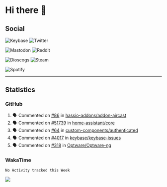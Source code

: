 # Hi there 🖖

## Social

![Keybase](https://img.shields.io/keybase/pgp/phixion_?color=blue&label=keybase&logo=keybase&logoColor=white&style=flat-square)
![Twitter](https://img.shields.io/twitter/follow/ridelore?&label=twitter%20%40ridelore&color=blue&logo=twitter&logoColor=white&style=flat-square)

![Mastodon](https://img.shields.io/mastodon/follow/49105?color=blue&domain=https%3A%2F%2Fnoc.social&label=mastodon%20%40phixion&logo=mastodon&logoColor=white&style=flat-square) ![Reddit](https://img.shields.io/reddit/user-karma/combined/pheexx?color=blue&label=u%2Fpheexx&logo=reddit&logoColor=white&style=flat-square)

![Dioscogs](https://img.shields.io/static/v1?style=flat-square&message=ridelore&color=blue&logo=discogs&logoColor=white&label=discogs)
![Steam](https://img.shields.io/static/v1?style=flat-square&message=phixion_&color=blue&logo=steam&logoColor=white&label=steam)

![Spotify](https://spotify-recently-played-readme.vercel.app/api?user=ridelore)

---

## Statistics

### GitHub

<!--
for https://github.com/phixion/phixion/blob/main/.github/workflows/activity.yml
-->
<!--START_SECTION:activity-->
1. 🗣 Commented on [#86](https://github.com/hassio-addons/addon-aircast/issues/86) in [hassio-addons/addon-aircast](https://github.com/hassio-addons/addon-aircast)
2. 🗣 Commented on [#51739](https://github.com/home-assistant/core/issues/51739) in [home-assistant/core](https://github.com/home-assistant/core)
3. 🗣 Commented on [#64](https://github.com/custom-components/authenticated/issues/64) in [custom-components/authenticated](https://github.com/custom-components/authenticated)
4. 🗣 Commented on [#4017](https://github.com/keybase/keybase-issues/issues/4017) in [keybase/keybase-issues](https://github.com/keybase/keybase-issues)
5. 🗣 Commented on [#318](https://github.com/Optware/Optware-ng/issues/318) in [Optware/Optware-ng](https://github.com/Optware/Optware-ng)
<!--END_SECTION:activity-->

### WakaTime

<!--
for https://github.com/phixion/phixion/blob/main/.github/workflows/waka.yml
-->
<!--START_SECTION:waka-->
```text
No Activity tracked this Week
```
<!--END_SECTION:waka-->

![](https://hit.yhype.me/github/profile?user_id=13013670)
